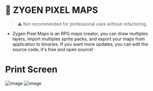 # 🔰 ZYGEN PIXEL MAPS
> ⚠ Not recommended for professional uses without refactoring.

- Zygen Pixel Maps is an RPG maps creator, you can draw multiples layers, import multiples sprite packs, and export your maps from application to binaries. If you want more updates, you can edit the source code, it's free and open source!

# Print Screen
![image](https://i.imgur.com/yv7IoPy.png)
![image](https://i.imgur.com/3hyswqI.png)
